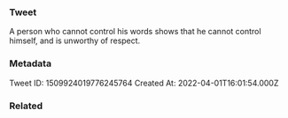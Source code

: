 ### Tweet
A person who cannot control his words shows that he cannot control himself, and is unworthy of respect.

### Metadata
Tweet ID: 1509924019776245764
Created At: 2022-04-01T16:01:54.000Z

### Related

